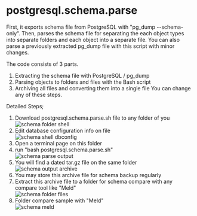 # postgresql.schema.parse
First, it exports schema file from PostgreSQL with "pg_dump --schema-only". Then, parses the schema file for separating the each object types into separate folders and each object into a separate file. You can also parse a previously extracted pg_dump file with this script with minor changes. 

The code consists of 3 parts.<br>
1. Extracting the schema file with PostgreSQL / pg_dump
2. Parsing objects to folders and files with the Bash script
3. Archiving all files and converting them into a single file
You can change any of these steps.<br>

Detailed Steps;<br>
1. Download postgresql.schema.parse.sh file to any folder of you<br />
![schema folder shell](https://github.com/user-attachments/assets/23750bfa-8da6-465b-912c-b05290185254)<br />
2. Edit database configuration info on file<br />
![schema shell dbconfig](https://github.com/user-attachments/assets/fed78059-630f-417b-ba81-12ff7edad203)<br />
3. Open a terminal page on this folder<br />
4. run "bash postgresql.schema.parse.sh"<br />
![schema parse output](https://github.com/user-attachments/assets/b7b1ba3e-ebd3-4f01-9e31-39cb913109e5)<br />
5. You will find a dated tar.gz file on the same folder<br />
![schema output archive](https://github.com/user-attachments/assets/3d9e6284-3a4f-4fb7-b560-2d175d39aee3)<br />
6. You may store this archive file for schema backup regularly<br />
7. Extract this archive file to a folder for schema compare with any compare tool like "Meld"<br />
![schema folder files](https://github.com/user-attachments/assets/faa1766a-0c53-4027-b58d-cd7d7d356a64)<br />
8. Folder compare sample with "Meld"<br />
![schema meld](https://github.com/user-attachments/assets/db907170-7152-4e98-8fd7-c01c1597d6e2)
